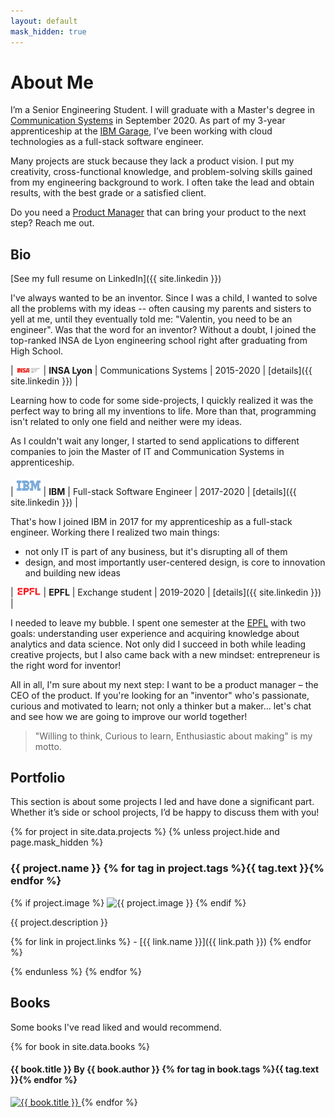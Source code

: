 ```yaml
---
layout: default
mask_hidden: true
---
```


# About Me

I’m a Senior Engineering Student. I will graduate with a Master's degree in [Communication Systems](https://www.insa-lyon.fr/fr/formation/telecommunications-services-usages) in September 2020. As part of my 3-year apprenticeship at the [IBM Garage](https://www.ibm.com/cloud/architecture/careers), I’ve been working with cloud technologies as a full-stack software engineer.    

Many projects are stuck because they lack a product vision. I put my creativity, cross-functional knowledge, and problem-solving skills gained from my engineering background to work. I often take the lead and <!-- eventually --> obtain results, with the best grade or a satisfied client.    

Do you need a [Product Manager](https://www.quora.com/Why-do-engineers-become-product-managers/answer/Fareed-Mosavat?ch=3&share=5287df25&srid=3XLCB) that can bring your product to the next step? Reach me out.

<!-- I'm looking for the Product Manager job that will put my creativity, leadership and engineering to work. -->

## Bio
[See my full resume on LinkedIn]({{ site.linkedin }})

I've always wanted to be an inventor. Since I was a child, I wanted to solve all the problems with my ideas -- often causing my parents and sisters to yell at me, until they eventually told me: "Valentin, you need to be an engineer". Was that the word for an inventor? Without a doubt, I joined the top-ranked INSA de Lyon engineering school right after graduating from High School.

| <img src="/assets/img/logo-insa.png" alt="INSA Lyon" width="40"/> | **INSA Lyon** | Communications Systems | 2015-2020 | [details]({{ site.linkedin }}) |

Learning how to code for some side-projects, I quickly realized it was the perfect way to bring all my inventions to life. More than that, programming isn't related to only one field and neither were my ideas.

As I couldn't wait any longer, I started to send applications to different companies to join the Master of IT and Communication Systems in apprenticeship.

| <img src="/assets/img/logo-ibm.png" alt="IBM" width="40"/> | **IBM** | Full-stack Software Engineer | 2017-2020 | [details]({{ site.linkedin }}) |

That's how I joined IBM in 2017 for my apprenticeship as a full-stack engineer.
Working there I realized two main things:
- not only IT is part of any business, but it's disrupting all of them
- design, and most importantly user-centered design, is core to innovation and building new ideas

| <img src="/assets/img/logo-epfl.png" alt="EPFL" width="40"/> | **EPFL** | Exchange student | 2019-2020 | [details]({{ site.linkedin }}) |

I needed to leave my <!-- engineer --> bubble. I spent one semester at the [EPFL](https://www.epfl.ch/schools/ic/communication-systems-msc/) with two goals: understanding user experience and acquiring knowledge about analytics and data science. Not only did I succeed in both while leading creative projects, but I also came back with a new mindset: entrepreneur is the right word for inventor!

All in all, I'm sure about my next step: I want to be a product manager – the CEO of the product. If you're looking for an "inventor" who's passionate, curious and motivated to learn; not only a thinker but a maker... let's chat and see how we are going to improve our world together!

> "Willing to think, Curious to learn, Enthusiastic about making" is my motto.

<!--
Minified version:
I've always wanted to be an inventor. Since I was a child, I wanted to solve all the problems with my ideas. Without any doubt, I joined the top-ranked INSA de Lyon engineering school right after graduating from High School.
Learning how to code for some side-projects, I quickly realized it was the perfect way to bring all my inventions to life. More than that, programming isn't related to only one field and neither were my ideas.
Willing to learn from the real world as soon as possible, I joined IBM in 2017 for a 3-year apprenticeship as a Full-Stack Software Engineer -- currently working in the IBM Garage for Cloud division.
After spending a semester at the EPFL studying user experience and data science, I came back with a new mindset: entrepreneur is the right word for inventor!
I'm determined about my next move: If you're looking for a Product Manager who's passionate, curious and motivated to learn; not only a thinker but a maker... let's chat and see how we are going to improve our world together!
-->

## Portfolio

This section is about some projects I led and have done a significant part.
Whether it’s side or school projects, I’d be happy to discuss them with you!

<!-- First one is the most recent active one.
Some of them link to a more detailed README, some are just a title and a short description... There's no ground rule! -->

{% for project in site.data.projects %}
{% unless project.hide and page.mask_hidden %}
### {{ project.name }} {% for tag in project.tags %}<span class="tag {{ tag.class }}">{{ tag.text }}</span>{% endfor %}

{% if project.image %}
![{{ project.image }}](/assets/img/projects/{{project.image}})
{% endif %}

{{ project.description }}

{% for link in project.links %} - [{{ link.name }}]({{ link.path }})
{% endfor %}

{% endunless %}
{% endfor %}


<!-- ## Ideas
Some project ideas I had but I haven't done (yet). 

Work in progress... Coming soon! -->

## Books
Some books I've read liked and would recommend.

{% for book in site.data.books %}
#### {{ book.title }} <span class="author">By {{ book.author }}</span>  {% for tag in book.tags %}<span class="tag {{ tag.class }}">{{ tag.text }}</span>{% endfor %}

<a href="{{ book.link }}" target="_blank">
<img class="book" src="/assets/img/books/{{ book.image }}" alt="{{ book.title }}" />
</a>
{% endfor %}

